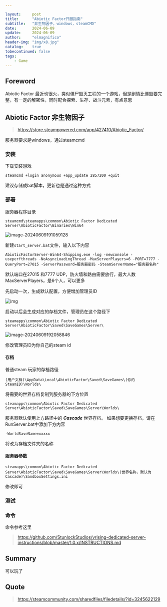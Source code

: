```yaml
---

layout:     post
title:      "Abiotic Factor开服指南"
subtitle:   "非生物因子，windows，steamCMD"
date:       2024-06-09
update:     2024-06-09
author:     "elmagnifico"
header-img: "img/x8.jpg"
catalog:    true
tobecontinued: false
tags:
    - Game
---
```


## Foreword

Abiotic Factor 最近也很火，类似僵尸毁灭工程的一个游戏，但是剧情比僵毁要完整，有一定的解密性，同时配合探索、生存、战斗元素，有点意思



## Abiotic Factor 非生物因子

> https://store.steampowered.com/app/427410/Abiotic_Factor/



服务器要求是windows，通过steamcmd



### 安装



下载安装游戏

```
steamcmd +login anonymous +app_update 2857200 +quit  
```

建议存储成bat脚本，更新也是通过这种方式



###  部署

服务器程序目录

```
steamcmd\steamapps\common\Abiotic Factor Dedicated Server\AbioticFactor\Binaries\Win64
```



![image-20240609191059128](https://img.elmagnifico.tech/static/upload/elmagnifico/202406091911218.png)



新建`start_server.bat`文件，输入以下内容

```
AbioticFactorServer-Win64-Shipping.exe -log -newconsole -useperfthreads -NoAsyncLoadingThread -MaxServerPlayers=6 -PORT=7777 -QueryPort=27015 -ServerPassword=服务器密码 -SteamServerName="服务器名称"

```

默认端口在27015 和7777 UDP，防火墙和路由需要放行，最大人数MaxServerPlayers，是6个人，可以更多



先启动一次，生成默认配置，方便增加管理员ID

![img](https://img.elmagnifico.tech/static/upload/elmagnifico/202406091919731.png)

启动以后会生成对应的存档文件，管理员在这个路径下

```
steamapps\common\Abiotic Factor Dedicated Server\AbioticFactor\Saved\SaveGames\Server\
```

![image-20240609192058846](https://img.elmagnifico.tech/static/upload/elmagnifico/202406091920877.png)

修改管理员ID为你自己的steam id



#### 存档

普通steam 玩家的存档路径

```
(用户文档)\AppData\Local\AbioticFactor\Saved\SaveGames\(你的SteamID)\Worlds\
```

将需要的世界存档复制到服务器的下方位置

```
steamapps\common\Abiotic Factor Dedicated Server\AbioticFactor\Saved\SaveGames\Server\Worlds\
```

服务器默认使用上方路径中的 ***Cascade*** 世界存档。
如果想要更换存档，请在RunServer.bat中添加下方内容

```
-WorldSaveName=xxxxx
```

将改为存档文件夹的名称



#### 服务器参数

```
steamapps\common\Abiotic Factor Dedicated Server\AbioticFactor\Saved\SaveGames\Server\Worlds\(世界名称，默认为Cascade)\SandboxSettings.ini
```

修改即可



### 测试



### 命令

命令参考这里

> https://github.com/StunlockStudios/vrising-dedicated-server-instructions/blob/master/1.0.x/INSTRUCTIONS.md



## Summary

可以玩了



## Quote

> https://steamcommunity.com/sharedfiles/filedetails/?id=3245622129
